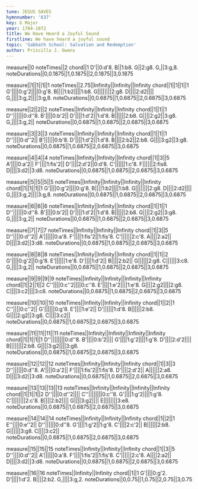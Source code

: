 ```yaml
---
tune: JESUS SAVES
hymnnumber: '637'
key: G Major
year: 1784-1872
title: We Have Heard a Joyful Sound
firstline: We have heard a joyful sound
topic: 'Sabbath School: Salvation and Redemption'
author: Priscilla J. Owens
---
```

measure||0
noteTimes||2
chord||1
D'||0:d'8.
B||1:b8.
G||2:g8.
G,||3:g,8.
noteDurations||0,0.1875||1,0.1875||2,0.1875||3,0.1875

measure||1||1||1||1
noteTimes||2.75||Infinity||Infinity||Infinity
chord||1||1||1||1
G'||||0:g'2||||0:g'8.
B||||1:b2||||1:b8.
G||||||||2:g8.
D||||2:d2||||
G,||||3:g,2||||3:g,8.
noteDurations||0,0.6875||1,0.6875||2,0.6875||3,0.6875

measure||2||2||2
noteTimes||Infinity||Infinity||Infinity
chord||1||1||1
D''||||||0:d''8.
B'||||0:b'2||
D'||||1:d'2||1:d'8.
B||||||2:b8.
G||||2:g2||3:g8.
G,||||3:g,2||
noteDurations||0,0.6875||1,0.6875||2,0.6875||3,0.6875

measure||3||3||3
noteTimes||Infinity||Infinity||Infinity
chord||1||1||1
D''||||0:d''2||
B'||||||0:b'8.
D'||||1:d'2||1:d'8.
B||||2:b2||2:b8.
G||||3:g2||3:g8.
noteDurations||0,0.6875||1,0.6875||2,0.6875||3,0.6875

measure||4||4||4
noteTimes||Infinity||Infinity||Infinity
chord||1||3||5
A'||||0:a'2||
F'||||1:fis'2||
D'||||2:d'2||0:d'8.
C'||||||1:c'8.
F||||||2:fis8.
D||||3:d2||3:d8.
noteDurations||0,0.6875||1,0.6875||2,0.6875||3,0.6875

measure||5||5||5||5
noteTimes||Infinity||Infinity||Infinity||Infinity
chord||1||1||1||1
G'||||0:g'2||||0:g'8.
B||||1:b2||||1:b8.
G||||||||2:g8.
D||||2:d2||||
G,||||3:g,2||||3:g,8.
noteDurations||0,0.6875||1,0.6875||2,0.6875||3,0.6875

measure||6||6||6
noteTimes||Infinity||Infinity||Infinity
chord||1||1||1
D''||||||0:d''8.
B'||||0:b'2||
D'||||1:d'2||1:d'8.
B||||||2:b8.
G||||2:g2||3:g8.
G,||||3:g,2||
noteDurations||0,0.6875||1,0.6875||2,0.6875||3,0.6875

measure||7||7||7
noteTimes||Infinity||Infinity||Infinity
chord||1||3||5
D''||||0:d''2||
A'||||||0:a'8.
F'||||1:fis'2||1:fis'8.
C'||||||2:c'8.
A||||2:a2||
D||||3:d2||3:d8.
noteDurations||0,0.6875||1,0.6875||2,0.6875||3,0.6875

measure||8||8||8
noteTimes||Infinity||Infinity||Infinity
chord||1||1||2
G'||||0:g'2||0:g'8.
E'||||||1:e'8.
D'||||1:d'2||
B||||2:b2||
G||||||2:g8.
C||||||3:c8.
G,||||3:g,2||
noteDurations||0,0.6875||1,0.6875||2,0.6875||3,0.6875

measure||9||9||9||9
noteTimes||Infinity||Infinity||Infinity||Infinity
chord||1||2||1||2
C''||||0:c''2||||0:c''8.
E'||||1:e'2||||1:e'8.
G||||2:g2||||2:g8.
C||||3:c2||||3:c8.
noteDurations||0,0.6875||1,0.6875||2,0.6875||3,0.6875

measure||10||10||10
noteTimes||Infinity||Infinity||Infinity
chord||1||2||1
C''||||0:c''2||
G'||||||0:g'8.
E'||||1:e'2||
D'||||||1:d'8.
B||||||2:b8.
G||||2:g2||3:g8.
C||||3:c2||
noteDurations||0,0.6875||1,0.6875||2,0.6875||3,0.6875

measure||11||11||11||11
noteTimes||Infinity||Infinity||Infinity||Infinity
chord||1||1||1||1
D''||||||||0:d''8.
B'||||0:b'2||||
G'||||1:g'2||||1:g'8.
D'||||2:d'2||||
B||||||||2:b8.
G||||3:g2||||3:g8.
noteDurations||0,0.6875||1,0.6875||2,0.6875||3,0.6875

measure||12||12||12
noteTimes||Infinity||Infinity||Infinity
chord||1||3||3
D''||||||0:d''8.
A'||||0:a'2||
F'||||1:fis'2||1:fis'8.
D'||||2:d'2||
A||||||2:a8.
D||||3:d2||3:d8.
noteDurations||0,0.6875||1,0.6875||2,0.6875||3,0.6875

measure||13||13||13||13
noteTimes||Infinity||Infinity||Infinity||Infinity
chord||1||1||1||2
D''||||0:d''2||||
C''||||||||0:c''8.
G'||||1:g'2||||1:g'8.
C'||||||||2:c'8.
B||||2:b2||||
G||||3:g2||||
E||||||||3:e8.
noteDurations||0,0.6875||1,0.6875||2,0.6875||3,0.6875

measure||14||14||14
noteTimes||Infinity||Infinity||Infinity
chord||1||2||1
E''||||0:e''2||
D''||||||0:d''8.
G'||||1:g'2||1:g'8.
C'||||2:c'2||
B||||||2:b8.
G||||||3:g8.
C||||3:c2||
noteDurations||0,0.6875||1,0.6875||2,0.6875||3,0.6875

measure||15||15||15
noteTimes||Infinity||Infinity||Infinity
chord||1||3||5
D''||||0:d''2||
A'||||||0:a'8.
F'||||1:fis'2||1:fis'8.
C'||||||2:c'8.
A||||2:a2||
D||||3:d2||3:d8.
noteDurations||0,0.6875||1,0.6875||2,0.6875||3,0.6875

measure||16||16
noteTimes||Infinity||Infinity
chord||1||1
G'||||0:g'2.
D'||||1:d'2.
B||||2:b2.
G,||||3:g,2.
noteDurations||0,0.75||1,0.75||2,0.75||3,0.75


